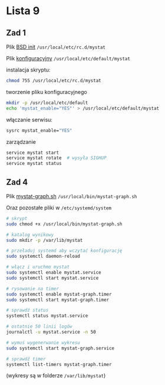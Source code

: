 # Lista 9

## Zad 1
Plik [BSD init](./FreeBSD/init) `/usr/local/etc/rc.d/mystat`

Plik [konfiguracyjny](./FreeBSD/config) `/usr/local/etc/default/mystat`

instalacja skryptu:
```bash
chmod 755 /usr/local/etc/rc.d/mystat
```

tworzenie pliku konfiguracyjnego
```bash
mkdir -p /usr/local/etc/default
echo 'mystat_enable="YES"' > /usr/local/etc/default/mystat
```

włączanie serwisu:
```bash
sysrc mystat_enable="YES"
```

zarządzanie
```bash
service mystat start
service mystat rotate  # wysyła SIGHUP
service mystat status
```



## Zad 4
Plik [mystat-graph.sh](./SystemD/mystat-graph.sh) `/usr/local/bin/mystat-graph.sh`

Oraz pozostałe pliki w `/etc/systemd/system`


```bash
# skrypt
sudo chmod +x /usr/local/bin/mystat-graph.sh

# katalog wynikowy
sudo mkdir -p /var/lib/mystat

# przeładuj systemd aby wczytać konfigurację
sudo systemctl daemon-reload

# włącz i uruchmo mystat
sudo systemctl enable mystat.service
sudo systemctl start mystat.service

# rysowanie na timer
sudo systemctl enable mystat-graph.timer
sudo systemctl start mystat-graph.timer
```

```bash
# sprawdź status
systemctl status mystat.service

# ostatnie 50 linii logów
journalctl -u mystat.service -n 50

# wymuś wygenerwanie wykresu
sudo systemctl start mystat-graph.service

# sprawdź timer
systemctl list-timers mystat-graph.timer
```

(wykresy są w folderze `/var/lib/mystat`)
